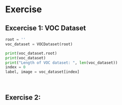 &emsp;
# Exercise

## Excercise 1: VOC Dataset

```py
root = ''
voc_dataset = VOCDataset(root)

print(voc_dataset.root)
print(voc_dataset)
print("Length of VOC dataset: ", len(voc_dataset))
index = 0
label, image = voc_dataset[index]
```

&emsp;
## Exercise 2: 




